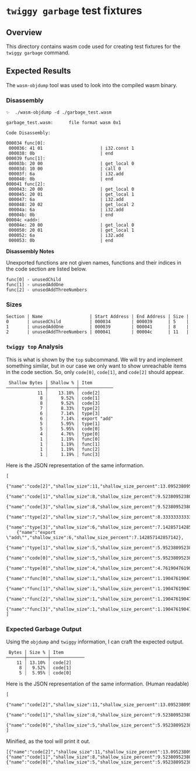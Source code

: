 # `twiggy garbage` test fixtures

## Overview

This directory contains wasm code used for creating test fixtures for the
`twiggy garbage` command.

## Expected Results

The `wasm-objdump` tool was used to look into the compiled wasm binary.

### Disassembly

```
✨  ./wasm-objdump -d ./garbage_test.wasm

garbage_test.wasm:      file format wasm 0x1

Code Disassembly:

000034 func[0]:
 000036: 41 01                      | i32.const 1
 000038: 0b                         | end
000039 func[1]:
 00003b: 20 00                      | get_local 0
 00003d: 10 00                      | call 0
 00003f: 6a                         | i32.add
 000040: 0b                         | end
000041 func[2]:
 000043: 20 00                      | get_local 0
 000045: 20 01                      | get_local 1
 000047: 6a                         | i32.add
 000048: 20 02                      | get_local 2
 00004a: 6a                         | i32.add
 00004b: 0b                         | end
00004c <add>:
 00004e: 20 00                      | get_local 0
 000050: 20 01                      | get_local 1
 000052: 6a                         | i32.add
 000053: 0b                         | end
```

__Disassembly Notes__

Unexported functions are not given names, functions and their indices in the
code section are listed below.

```
func[0] - unusedChild
func[1] - unusedAddOne
func[2] - unusedAddThreeNumbers
```

### Sizes

```
Section | Name                  | Start Address | End Address | Size |
0       | unusedChild           | 000034        | 000039      | 5    |
1       | unusedAddOne          | 000039        | 000041      | 8    |
2       | unusedAddThreeNumbers | 000041        | 00004c      | 11   |
```

### `twiggy top` Analysis

This is what is shown by the `top` subcommand. We will try and implement
something similar, but in our case we only want to show unreachable items in
the code section. So, only `code[0]`, `code[1]`, and `code[2]` should appear.

```
 Shallow Bytes │ Shallow % │ Item
───────────────┼───────────┼─────────────
            11 ┊    13.10% ┊ code[2]
             8 ┊     9.52% ┊ code[1]
             8 ┊     9.52% ┊ code[3]
             7 ┊     8.33% ┊ type[2]
             6 ┊     7.14% ┊ type[3]
             6 ┊     7.14% ┊ export "add"
             5 ┊     5.95% ┊ type[1]
             5 ┊     5.95% ┊ code[0]
             4 ┊     4.76% ┊ type[0]
             1 ┊     1.19% ┊ func[0]
             1 ┊     1.19% ┊ func[1]
             1 ┊     1.19% ┊ func[2]
             1 ┊     1.19% ┊ func[3]
```

Here is the JSON representation of the same information.

```
[
    {"name":"code[2]","shallow_size":11,"shallow_size_percent":13.095238095238097},
    {"name":"code[1]","shallow_size":8,"shallow_size_percent":9.523809523809524},
    {"name":"code[3]","shallow_size":8,"shallow_size_percent":9.523809523809524},
    {"name":"type[2]","shallow_size":7,"shallow_size_percent":8.333333333333332},
    {"name":"type[3]","shallow_size":6,"shallow_size_percent":7.142857142857142},
    {"name":"export \"add\"","shallow_size":6,"shallow_size_percent":7.142857142857142},
    {"name":"type[1]","shallow_size":5,"shallow_size_percent":5.952380952380952},
    {"name":"code[0]","shallow_size":5,"shallow_size_percent":5.952380952380952},
    {"name":"type[0]","shallow_size":4,"shallow_size_percent":4.761904761904762},
    {"name":"func[0]","shallow_size":1,"shallow_size_percent":1.1904761904761905},
    {"name":"func[1]","shallow_size":1,"shallow_size_percent":1.1904761904761905},
    {"name":"func[2]","shallow_size":1,"shallow_size_percent":1.1904761904761905},
    {"name":"func[3]","shallow_size":1,"shallow_size_percent":1.1904761904761905}
]
```

### Expected Garbage Output

Using the `objdump` and `twiggy` information, I can craft the expected output.

```
 Bytes │ Size % │ Item
───────┼────────┼─────────────
    11 ┊ 13.10% ┊ code[2]
     8 ┊  9.52% ┊ code[1]
     5 ┊  5.95% ┊ code[0]
```

Here is the JSON representation of the same information. (Human readable)

```
[
    {"name":"code[2]","shallow_size":11,"shallow_size_percent":13.095238095238097},
    {"name":"code[1]","shallow_size":8,"shallow_size_percent":9.523809523809524},
    {"name":"code[0]","shallow_size":5,"shallow_size_percent":5.952380952380952}
]
```

Minified, as the tool will print it out.

```
[{"name":"code[2]","shallow_size":11,"shallow_size_percent":13.095238095238097},{"name":"code[1]","shallow_size":8,"shallow_size_percent":9.523809523809524},{"name":"code[0]","shallow_size":5,"shallow_size_percent":5.952380952380952}]
```
